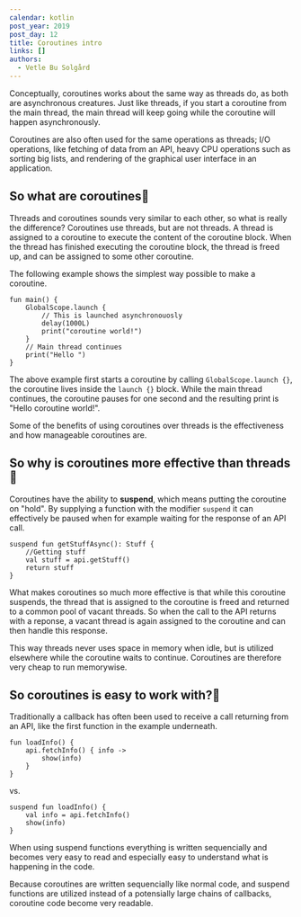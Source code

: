 ```yaml
---
calendar: kotlin
post_year: 2019
post_day: 12
title: Coroutines intro
links: []
authors:
  - Vetle Bu Solgård
---
```

Conceptually, coroutines works about the same way as threads do, as both are asynchronous creatures. Just like threads, if you start a coroutine from the main thread, the main thread will keep going while the coroutine will happen asynchronously.

Coroutines are also often used for the same operations as threads; I/O operations, like fetching of data from an API, heavy CPU operations such as sorting big lists, and rendering of the graphical user interface in an application.


## So what are coroutines🤨

Threads and coroutines sounds very similar to each other, so what is really the difference? Coroutines use threads, but are not threads. A thread is assigned to a coroutine to execute the content of the coroutine block. When the thread has finished executing the coroutine block, the thread is freed up, and can be assigned to some other coroutine.

The following example shows the simplest way possible to make a coroutine.
```
fun main() {
    GlobalScope.launch {
        // This is launched asynchronouosly 
        delay(1000L)
        print("coroutine world!")
    }
    // Main thread continues
    print("Hello ")
}
```
The above example first starts a coroutine by calling `GlobalScope.launch {}`, the coroutine lives inside the `launch {}` block. While the main thread continues, the coroutine pauses for one second and the resulting print is "Hello coroutine world!".

Some of the benefits of using coroutines over threads is the effectiveness and how manageable coroutines are.


## So why is coroutines more effective than threads🧐

Coroutines have the ability to **suspend**, which means putting the coroutine on "hold". By supplying a function with the modifier `suspend` it can effectively be paused when for example waiting for the response of an API call.

```
suspend fun getStuffAsync(): Stuff {
    //Getting stuff
    val stuff = api.getStuff()
    return stuff
}
```

What makes coroutines so much more effective is that while this coroutine suspends, the thread that is assigned to the coroutine is freed and returned to a common pool of vacant threads. So when the call to the API returns with a reponse, a vacant thread is again assigned to the coroutine and can then handle this response.

This way threads never uses space in memory when idle, but is utilized elsewhere while the coroutine waits to continue. Coroutines are therefore very cheap to run memorywise.


## So coroutines is easy to work with?🤔

Traditionally a callback has often been used to receive a call returning from an API, like the first function in the example underneath.
```
fun loadInfo() {
    api.fetchInfo() { info ->
        show(info)
    }
}
```
vs.
```
suspend fun loadInfo() {
    val info = api.fetchInfo()
    show(info)
}
```
When using suspend functions everything is written sequencially and becomes very easy to read and especially easy to understand what is happening in the code.

Because coroutines are written sequencially like normal code, and suspend functions are utilized instead of a potensially large chains of callbacks, coroutine code become very readable. 
